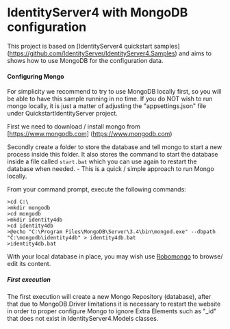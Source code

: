 # IdentityServer4 with  MongoDB configuration 

This project is based on [IdentityServer4 quickstart samples] (https://github.com/IdentityServer/IdentityServer4.Samples) and aims to shows how to use MongoDB for the configuration data.


#### Configuring Mongo 
For simplicity we recommend to try to use MongoDB locally first, 
so you will be able to have this sample running in no time. 
If you do NOT wish to run mongo locally, it is just a matter of adjusting
the "appsettings.json" file under QuickstartIdentityServer project.
 
First we need to download / install mongo from [https://www.mongodb.com] (https://www.mongodb.com) 

Secondly create a folder to store the database and tell mongo to start a new
process inside this folder. It also stores the command to start the database
inside a file called `start.bat` which you can use again to restart the
database when needed. - This is a quick / simple approach to run Mongo locally.

From your command prompt, execute the following commands:
```
>cd C:\
>mkdir mongodb
>cd mongodb
>mkdir identity4db
>cd identity4db
>@echo "C:\Program Files\MongoDB\Server\3.4\bin\mongod.exe" --dbpath "C:\mongodb\identity4db" > identity4db.bat
>identity4db.bat
```

With your local database in place, you may wish use [Robomongo](http://robomongo.org/)
to browse/ edit its content. 
 
 
##### First execution 
The first execution will create a  new Mongo  Repository (database), after that due to MongoDB.Driver limitations it is necessary to restart the website in order to proper configure Mongo to ignore Extra Elements such as  "_id" that does not exist in IdentityServer4.Models classes.
